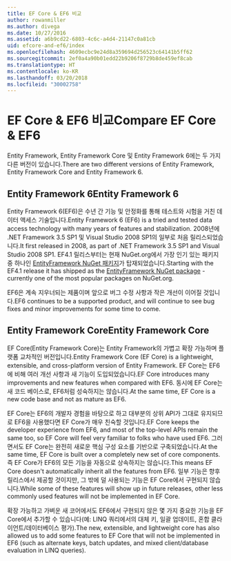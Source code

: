 ```yaml
---
title: EF Core & EF6 비교
author: rowanmiller
ms.author: divega
ms.date: 10/27/2016
ms.assetid: a6b9cd22-6803-4c6c-a4d4-21147c0a81cb
uid: efcore-and-ef6/index
ms.openlocfilehash: 4609ecbc9e24d8a359694d256523c64141b5ff62
ms.sourcegitcommit: 2ef0a4a90b01edd22b9206f8729b8de459ef8cab
ms.translationtype: HT
ms.contentlocale: ko-KR
ms.lasthandoff: 03/20/2018
ms.locfileid: "30002758"
---
```

# <a name="compare-ef-core--ef6"></a><span data-ttu-id="f96de-102">EF Core & EF6 비교</span><span class="sxs-lookup"><span data-stu-id="f96de-102">Compare EF Core & EF6</span></span>

<span data-ttu-id="f96de-103">Entity Framework, Entity Framework Core 및 Entity Framework 6에는 두 가지 다른 버전이 있습니다.</span><span class="sxs-lookup"><span data-stu-id="f96de-103">There are two different versions of Entity Framework, Entity Framework Core and Entity Framework 6.</span></span>

## <a name="entity-framework-6"></a><span data-ttu-id="f96de-104">Entity Framework 6</span><span class="sxs-lookup"><span data-stu-id="f96de-104">Entity Framework 6</span></span>

<span data-ttu-id="f96de-105">Entity Framework 6(EF6)은 수년 간 기능 및 안정화를 통해 테스트와 시험을 거친 데이터 액세스 기술입니다.</span><span class="sxs-lookup"><span data-stu-id="f96de-105">Entity Framework 6 (EF6) is a tried and tested data access technology with many years of features and stabilization.</span></span> <span data-ttu-id="f96de-106">2008년에 .NET Framework 3.5 SP1 및 Visual Studio 2008 SP1의 일부로 처음 릴리스되었습니다.</span><span class="sxs-lookup"><span data-stu-id="f96de-106">It first released in 2008, as part of .NET Framework 3.5 SP1 and Visual Studio 2008 SP1.</span></span> <span data-ttu-id="f96de-107">EF4.1 릴리스부터는 현재 NuGet.org에서 가장 인기 있는 패키지 중 하나인 [EntityFramework NuGet 패키지](https://www.nuget.org/packages/EntityFramework/)가 탑재되었습니다.</span><span class="sxs-lookup"><span data-stu-id="f96de-107">Starting with the EF4.1 release it has shipped as the [EntityFramework NuGet package](https://www.nuget.org/packages/EntityFramework/) - currently one of the most popular packages on NuGet.org.</span></span>

<span data-ttu-id="f96de-108">EF6은 계속 지우너되는 제품이며 앞으로 버그 수정 사항과 작은 개선이 이어질 것입니다.</span><span class="sxs-lookup"><span data-stu-id="f96de-108">EF6 continues to be a supported product, and will continue to see bug fixes and minor improvements for some time to come.</span></span>

## <a name="entity-framework-core"></a><span data-ttu-id="f96de-109">Entity Framework Core</span><span class="sxs-lookup"><span data-stu-id="f96de-109">Entity Framework Core</span></span>

<span data-ttu-id="f96de-110">EF Core(Entity Framework Core)는 Entity Framework의 가볍고 확장 가능하며 플랫폼 교차적인 버전입니다.</span><span class="sxs-lookup"><span data-stu-id="f96de-110">Entity Framework Core (EF Core) is a lightweight, extensible, and cross-platform version of Entity Framework.</span></span> <span data-ttu-id="f96de-111">EF Core는 EF6에 비해 여러 개선 사항과 새 기능이 도입되었습니다.</span><span class="sxs-lookup"><span data-stu-id="f96de-111">EF Core introduces many improvements and new features when compared with EF6.</span></span> <span data-ttu-id="f96de-112">동시에 EF Core는 새 코드 베이스로, EF6처럼 성숙하지는 않습니다.</span><span class="sxs-lookup"><span data-stu-id="f96de-112">At the same time, EF Core is a new code base and not as mature as EF6.</span></span>

<span data-ttu-id="f96de-113">EF Core는 EF6의 개발자 경험을 바탕으로 하고 대부분의 상위 API가 그대로 유지되므로 EF6을 사용했다면 EF Core가 매우 친숙할 것입니다.</span><span class="sxs-lookup"><span data-stu-id="f96de-113">EF Core keeps the developer experience from EF6, and most of the top-level APIs remain the same too, so EF Core will feel very familiar to folks who have used EF6.</span></span> <span data-ttu-id="f96de-114">그러면서도 EF Core는 완전히 새로운 핵심 구성 요소를 기반으로 구축되었습니다.</span><span class="sxs-lookup"><span data-stu-id="f96de-114">At the same time, EF Core is built over a completely new set of core components.</span></span> <span data-ttu-id="f96de-115">즉 EF Core가 EF6의 모든 기능을 자동으로 상속하지는 않습니다.</span><span class="sxs-lookup"><span data-stu-id="f96de-115">This means EF Core doesn't automatically inherit all the features from EF6.</span></span> <span data-ttu-id="f96de-116">일부 기능은 향후 릴리스에서 제공할 것이지만, 그 밖에 덜 사용되는 기능은 EF Core에서 구현되지 않습니다.</span><span class="sxs-lookup"><span data-stu-id="f96de-116">While some of these features will show up in future releases, other less commonly used features will not be implemented in EF Core.</span></span>

<span data-ttu-id="f96de-117">확장 가능하고 가벼운 새 코어에서도 EF6에서 구현되지 않은 몇 가지 중요한 기능을 EF Core에서 추가할 수 있습니다(예: LINQ 쿼리에서의 대체 키, 일괄 업데이트, 혼합 클라이언트/데이터베이스 평가).</span><span class="sxs-lookup"><span data-stu-id="f96de-117">The new, extensible, and lightweight core has also allowed us to add some features to EF Core that will not be implemented in EF6 (such as alternate keys, batch updates, and mixed client/database evaluation in LINQ queries).</span></span>
